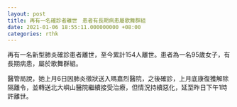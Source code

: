 ```yaml
---
layout: post
title: 再有一名確診者離世　患者有長期病患屬歌舞群組
date: 2021-01-06 18:55:11.000000000 +08:00
categories: rthk
---
```


再有一名新型肺炎確診患者離世，至今累計154人離世。患者為一名95歲女子，有長期病患，屬於歌舞群組。

醫管局說，她上月6日因肺炎徵狀送入瑪嘉烈醫院，之後確診，上月底康復獲解除隔離令，並轉送北大嶼山醫院繼續接受治療，但情況持續惡化，延至昨日下午1時許離世。
